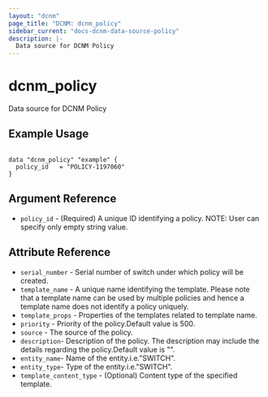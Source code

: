```yaml
---
layout: "dcnm"
page_title: "DCNM: dcnm_policy"
sidebar_current: "docs-dcnm-data-source-policy"
description: |-
  Data source for DCNM Policy
---
```


# dcnm_policy #
Data source for DCNM Policy

## Example Usage ##

```hcl

data "dcnm_policy" "example" {
  policy_id   = "POLICY-1197060"
}

```


## Argument Reference ##

* `policy_id` - (Required) A unique ID identifying a policy.
   NOTE: User can specify only empty string value.


## Attribute Reference

* `serial_number` - Serial number of switch under which policy will be created.
* `template_name` -  A unique name identifying the template. Please note that a template name can be used by multiple policies and hence a template name does not identify a policy uniquely.
* `template_props` - Properties of the templates related to template name.
* `priority` - Priority of the policy.Default value is 500.
* `source` - The source of the policy.
* `description`- Description of the policy. The description may include the details regarding the policy.Default value is "".
* `entity_name`- Name of the entity.i.e."SWITCH".
* `entity_type`- Type of the entity.i.e."SWITCH".
* `template_content_type` - (Optional) Content type of the specified template.